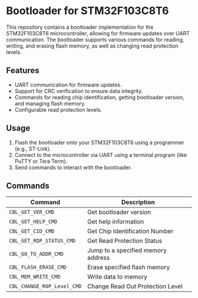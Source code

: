 # Bootloader for STM32F103C8T6

This repository contains a bootloader implementation for the STM32F103C8T6 microcontroller, allowing for firmware updates over UART communication. The bootloader supports various commands for reading, writing, and erasing flash memory, as well as changing read protection levels.


## Features

- UART communication for firmware updates.
- Support for CRC verification to ensure data integrity.
- Commands for reading chip identification, getting bootloader version, and managing flash memory.
- Configurable read protection levels.

## Usage

1. Flash the bootloader onto your STM32F103C8T6 using a programmer (e.g., ST-Link).
2. Connect to the microcontroller via UART using a terminal program (like PuTTY or Tera Term).
3. Send commands to interact with the bootloader.

## Commands

| Command                         | Description                             |
|---------------------------------|-----------------------------------------|
| `CBL_GET_VER_CMD`              | Get bootloader version                  |
| `CBL_GET_HELP_CMD`             | Get help information                    |
| `CBL_GET_CID_CMD`              | Get Chip Identification Number          |
| `CBL_GET_RDP_STATUS_CMD`       | Get Read Protection Status              |
| `CBL_GO_TO_ADDR_CMD`           | Jump to a specified memory address      |
| `CBL_FLASH_ERASE_CMD`          | Erase specified flash memory            |
| `CBL_MEM_WRITE_CMD`            | Write data to memory                    |
| `CBL_CHANGE_ROP_Level_CMD`     | Change Read Out Protection Level        |
